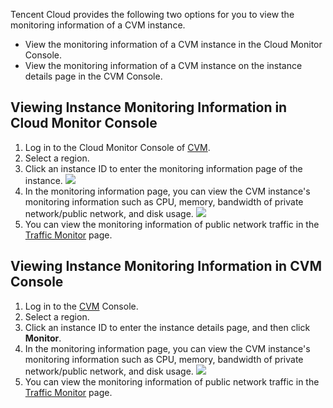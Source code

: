 
Tencent Cloud provides the following two options for you to view the monitoring information of a CVM instance.

- View the monitoring information of a CVM instance in the Cloud Monitor Console.
- View the monitoring information of a CVM instance on the instance details page in the CVM Console.

## Viewing Instance Monitoring Information in Cloud Monitor Console


1. Log in to the Cloud Monitor Console of [CVM](https://console.cloud.tencent.com/monitor/product/cvm).
2. Select a region.
3. Click an instance ID to enter the monitoring information page of the instance.
![](https://main.qcloudimg.com/raw/a8935276066a8d37c3cb2d6a4c424844.png)
4. In the monitoring information page, you can view the CVM instance's monitoring information such as CPU, memory, bandwidth of private network/public network, and disk usage.
![](https://main.qcloudimg.com/raw/9bb7484b41286d01ed34f7b87269a533.png)
5. You can view the monitoring information of public network traffic in the [Traffic Monitor](https://console.cloud.tencent.com/monitor/flow) page.

## Viewing Instance Monitoring Information in CVM Console

1. Log in to the [CVM](https://console.cloud.tencent.com/cvm/index) Console.
2. Select a region.
3. Click an instance ID to enter the instance details page, and then click **Monitor**.
4. In the monitoring information page, you can view the CVM instance's monitoring information such as CPU, memory, bandwidth of private network/public network, and disk usage.
![](https://main.qcloudimg.com/raw/305d8409d941ffaddfd5c4ca12b3d2c9.png)
5. You can view the monitoring information of public network traffic in the [Traffic Monitor](https://console.cloud.tencent.com/monitor/flow) page.

